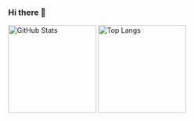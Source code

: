 ### Hi there 👋

<!--
**naokini/naokini** is a ✨ _special_ ✨ repository because its `README.md` (this file) appears on your GitHub profile.

Here are some ideas to get you started:

- 🔭 I’m currently working on ...
- 🌱 I’m currently learning ...
- 👯 I’m looking to collaborate on ...
- 🤔 I’m looking for help with ...
- 💬 Ask me about ...
- 📫 How to reach me: ...
- 😄 Pronouns: ...
- ⚡ Fun fact: ...
-->

<p>
  <img alt="GitHub Stats" height="180px" src="https://github-readme-stats-gray-nu.vercel.app/api?username=naokini&hide=stars&show=reviews&show_icons=true" />
  <img alt="Top Langs" height="180px" src="https://github-readme-stats-gray-nu.vercel.app/api/top-langs/?username=naokini&layout=compact" />
</p>
